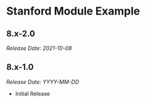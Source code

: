 # Stanford Module Example


8.x-2.0
--------------------------------------------------------------------------------
_Release Date: 2021-10-08_



8.x-1.0
--------------------------------------------------------------------------------  
_Release Date: YYYY-MM-DD_

- Initial Release

